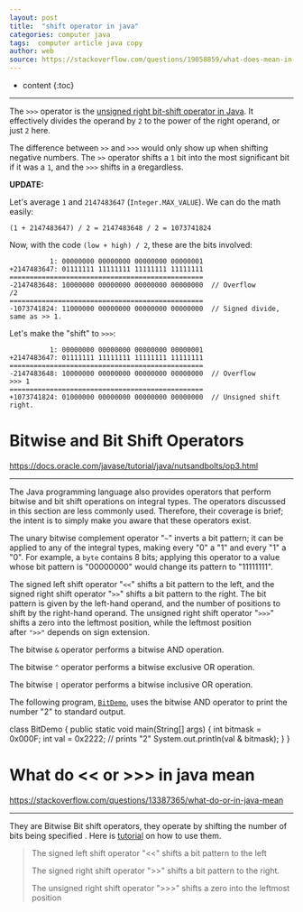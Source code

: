 ```yaml
---
layout: post
title:  "shift operator in java"
categories: computer java
tags:  computer article java copy
author: web
source: https://stackoverflow.com/questions/19058859/what-does-mean-in-java
---
```


* content
{:toc}


  

* * *
  

The `>>>` operator is the [unsigned right bit-shift operator in Java](http://docs.oracle.com/javase/tutorial/java/nutsandbolts/op3.html). It effectively divides the operand by `2` to the power of the right operand, or just `2` here.

The difference between `>>` and `>>>` would only show up when shifting negative numbers. The `>>` operator shifts a `1` bit into the most significant bit if it was a `1`, and the `>>>` shifts in a `0`regardless.

<!--more-->
**UPDATE:**

Let's average `1` and `2147483647` (`Integer.MAX_VALUE`). We can do the math easily:

    (1 + 2147483647) / 2 = 2147483648 / 2 = 1073741824

Now, with the code `(low + high) / 2`, these are the bits involved:

              1: 00000000 00000000 00000000 00000001
    +2147483647: 01111111 11111111 11111111 11111111
    ================================================
    -2147483648: 10000000 00000000 00000000 00000000  // Overflow
    /2
    ================================================
    -1073741824: 11000000 00000000 00000000 00000000  // Signed divide, same as >> 1.

Let's make the "shift" to `>>>`:

              1: 00000000 00000000 00000000 00000001
    +2147483647: 01111111 11111111 11111111 11111111
    ================================================
    -2147483648: 10000000 00000000 00000000 00000000  // Overflow
    >>> 1
    ================================================
    +1073741824: 01000000 00000000 00000000 00000000  // Unsigned shift right.


Bitwise and Bit Shift Operators
===============================

  

https://docs.oracle.com/javase/tutorial/java/nutsandbolts/op3.html  

* * *

  

The Java programming language also provides operators that perform bitwise and bit shift operations on integral types. The operators discussed in this section are less commonly used. Therefore, their coverage is brief; the intent is to simply make you aware that these operators exist.

The unary bitwise complement operator "`~`" inverts a bit pattern; it can be applied to any of the integral types, making every "0" a "1" and every "1" a "0". For example, a `byte` contains 8 bits; applying this operator to a value whose bit pattern is "00000000" would change its pattern to "11111111".

The signed left shift operator "`<<`" shifts a bit pattern to the left, and the signed right shift operator "`>>`" shifts a bit pattern to the right. The bit pattern is given by the left-hand operand, and the number of positions to shift by the right-hand operand. The unsigned right shift operator "`>>>`" shifts a zero into the leftmost position, while the leftmost position after `">>"` depends on sign extension.

The bitwise `&` operator performs a bitwise AND operation.

The bitwise `^` operator performs a bitwise exclusive OR operation.

The bitwise `|` operator performs a bitwise inclusive OR operation.

The following program, [`BitDemo`](https://docs.oracle.com/javase/tutorial/java/nutsandbolts/examples/BitDemo.java), uses the bitwise AND operator to print the number "2" to standard output.

class BitDemo {
    public static void main(String\[\] args) {
        int bitmask = 0x000F;
        int val = 0x2222;
        // prints "2"
        System.out.println(val & bitmask);
    }
}
  

What do << or >>> in java mean
==============================

  

https://stackoverflow.com/questions/13387365/what-do-or-in-java-mean  

* * *

  

They are Bitwise Bit shift operators, they operate by shifting the number of bits being specified . Here is [tutorial](http://docs.oracle.com/javase/tutorial/java/nutsandbolts/op3.html) on how to use them.

> The signed left shift operator "<<" shifts a bit pattern to the left
> 
> The signed right shift operator ">>" shifts a bit pattern to the right.
> 
> The unsigned right shift operator ">>>" shifts a zero into the leftmost position
